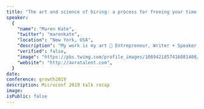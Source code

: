 ```yaml
---
title: "The art and science of hiring: a process for freeing your time and growing your business"
speaker:
  {
    "name": "Maren Kate",
    "twitter": "marenkate",
    "location": "New York, USA",
    "description": "My work is my art 🎨 Entrepreneur, Writer + Speaker; creating a world where good help isn't hard to find, and meaningful work is abundant 🙌",
    "verified": false,
    "image": "https://pbs.twimg.com/profile_images/1089421857416081408/sBpVREsx.jpg",
    "website": "http://avratalent.com",
  }
date:
conference: growth2019
description: Microconf 2019 talk recap
image:
isPublic: false
---
```

